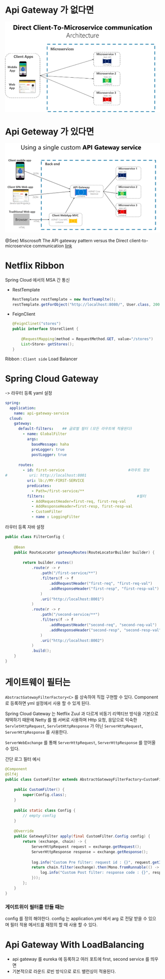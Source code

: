 # Api Gateway 가 없다면
![](images/2022-09-21-19-07-24.png)

# Api Geteway 가 있다면
![](images/2022-09-21-19-07-55.png)

@See)
 Miscrosoft The API gateway pattern versus the Direct client-to-microservice communication [link](https://learn.microsoft.com/en-us/dotnet/architecture/microservices/architect-microservice-container-applications/direct-client-to-microservice-communication-versus-the-api-gateway-pattern)

 # Netflix Ribbon
Spring Cloud 에서의 MSA 간 통신
- RestTemplate
    ```java
    RestTemplate restTemplate = new RestTeamplte();
    restTemplate.getForObject("http://localhost:8080/", User.class, 200);
    ```
- FeignClient 
    ```java
    @FeignClinet("stores")
    public interface StoreClient {

        @RequestMapping(method = RequestMethod.GET, value="/stores")
        List<Store> getStores();
    }
    ```

Ribbon : `Client side` Load Balancer


# Spring Cloud Gateway

-> 라우터 등록 yaml 설정
```yaml
spring:
  application:
    name: api-gateway-service
  cloud:
    gateway:
      default-filters:    ## 글로벌 필터 (모든 라우트에 적용된다)
        - name: GlobalFilter
          args:
            baseMessage: haha
            preLogger: true
            postLogger: true

      routes:
        - id: first-service                             #라우트 정보
#          uri: http://localhost:8001   
          uri: lb://MY-FIRST-SERVICE
          predicates:
            - Path=/first-service/**
          filters:                                          #필터  
            - AddRequestHeader=first-req, first-req-val
            - AddResponseHeader=first-resp, first-resp-val
            - CustomFilter
            - name : LoggingFilter
```


라우터 등록 자바 설정
```java
public class FilterConfig {

	@Bean
	public RouteLocator gatewayRoutes(RouteLocatorBuilder builder) {

		return builder.routes()
			.route(r -> r
				.path("/first-service/**")
				.filters(f -> f
					.addRequestHeader("first-req", "first-req-val")
					.addResponseHeader("first-resp", "first-resp-val")
				)
				.uri("http://localhost:8001")
			)
			.route(r -> r
				.path("/second-service/**")
				.filters(f -> f
					.addRequestHeader("second-req", "second-req-val")
					.addResponseHeader("second-resp", "second-resp-val")
				)
				.uri("http://localhost:8002")
			)
			.build();
	}
}
```

# 게이트웨이 필터는
`AbstractGatewayFilterFactory<C>` 를 상속하여 직접 구현할 수 있다. Component 로 등록하면 yml 설정에서 사용 할 수 있게 된다.

Spring Cloud Gateway 는 Netflix Zuul 과 다르게 비동기 리액티브 방식을 기본으로 채택하기 때문에 Netty 를 웹 서버로 사용하며 Http 요청, 응답으로 익숙한 `ServletHttpRequest`, `ServletHttpResponse` 가 아닌  `ServerHttpRequest`, `ServerHttpResponse` 를 사용한다.

`ServerWebExchange` 를 통해  `ServerHttpRequest`, `ServerHttpResponse` 를 얻어올 수 있다.

간단 로그 필터 예시

```java
@Component
@Slf4j
public class CustomFilter extends AbstractGatewayFilterFactory<CustomFilter.Config> {

	public CustomFilter() {
		super(Config.class);
	}

	public static class Config {
		// empty config
	}

	@Override
	public GatewayFilter apply(final CustomFilter.Config config) {
		return (exchange, chain) -> {
			ServerHttpRequest request = exchange.getRequest();
			ServerHttpResponse response = exchange.getResponse();

			log.info("Custom Pre filter: request id : {}", request.getId());
			return chain.filter(exchange).then(Mono.fromRunnable(() -> {
				log.info("Custom Post filter: response code : {}", response.getStatusCode());
			}));
		};
	}
}
```
### 게이트위이 필터를 만들 때는
config 를 정의 해야한다. config 는 application.yml 에서 arg 로 전달 받을 수 있으며 필터 적용 메서드를 재정의 할 때 사용 할 수 있다.


# Api Gateway With LoadBalancing

- api gateway 를 eureka 에 등록하고 여러 포트에 first, second service 를 띄우면
- 기본적으로 라운드 로빈 방식으로 로드 밸런싱이 적용된다.